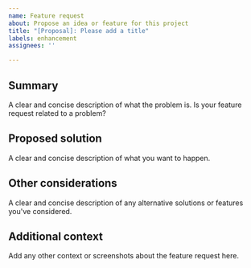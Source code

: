 ```yaml
---
name: Feature request
about: Propose an idea or feature for this project
title: "[Proposal]: Please add a title"
labels: enhancement
assignees: ''

---
```


## Summary 
A clear and concise description of what the problem is. Is your feature request related to a problem?

## Proposed solution
A clear and concise description of what you want to happen.

## Other considerations
A clear and concise description of any alternative solutions or features you've considered.

## Additional context
Add any other context or screenshots about the feature request here.
